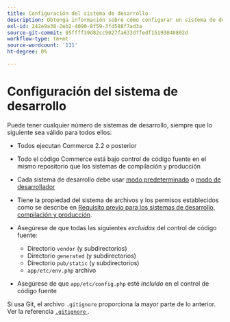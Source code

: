 ```yaml
---
title: Configuración del sistema de desarrollo
description: Obtenga información sobre cómo configurar un sistema de desarrollo para la aplicación de Commerce.
exl-id: 242e9a38-2eb2-4090-8f59-3fd588f7ad3a
source-git-commit: 95ffff39d82cc9027fa633dffedf15193040802d
workflow-type: tm+mt
source-wordcount: '131'
ht-degree: 0%

---
```


# Configuración del sistema de desarrollo

Puede tener cualquier número de sistemas de desarrollo, siempre que lo siguiente sea válido para todos ellos:

- Todos ejecutan Commerce 2.2 o posterior
- Todo el código Commerce está bajo control de código fuente en el mismo repositorio que los sistemas de compilación y producción
- Cada sistema de desarrollo debe usar [modo predeterminado](../bootstrap/application-modes.md#default-mode) o [modo de desarrollador](../bootstrap/application-modes.md#developer-mode)
- Tiene la propiedad del sistema de archivos y los permisos establecidos como se describe en [Requisito previo para los sistemas de desarrollo, compilación y producción](../deployment/technical-details.md).
- Asegúrese de que todas las siguientes _excluidas_ del control de código fuente:

   - Directorio `vendor` (y subdirectorios)
   - Directorio `generated` (y subdirectorios)
   - Directorio `pub/static` (y subdirectorios)
   - `app/etc/env.php` archivo

- Asegúrese de que `app/etc/config.php` esté _incluido_ en el control de código fuente

Si usa Git, el archivo `.gitignore` proporciona la mayor parte de lo anterior. Ver la referencia [`.gitignore` ](../reference/config-reference-gitignore.md).
